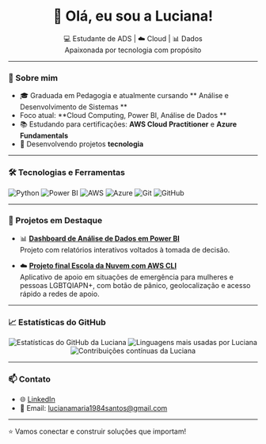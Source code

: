 <h1 align="center">👋 Olá, eu sou a Luciana!</h1>

<p align="center">
  💻 Estudante de ADS | ☁️ Cloud | 📊 Dados <br>
  Apaixonada por tecnologia com propósito 
</p>

---

### 🚀 Sobre mim
- 🎓 Graduada em Pedagogia e atualmente cursando ** Análise e Desenvolvimento de Sistemas **
-  Foco atual: **Cloud Computing, Power BI, Análise de Dados **
- 📚 Estudando para certificações: **AWS Cloud Practitioner** e **Azure Fundamentals**
- 🧪 Desenvolvendo projetos **tecnologia**

---

### 🛠️ Tecnologias e Ferramentas

![Python](https://img.shields.io/badge/Python-3776AB?style=flat-square&logo=python&logoColor=white)
![Power BI](https://img.shields.io/badge/Power%20BI-F2C811?style=flat-square&logo=powerbi&logoColor=black)
![AWS](https://img.shields.io/badge/AWS-232F3E?style=flat-square&logo=amazonaws&logoColor=white)
![Azure](https://img.shields.io/badge/Microsoft%20Azure-0078D4?style=flat-square&logo=microsoftazure&logoColor=white)
![Git](https://img.shields.io/badge/Git-F05032?style=flat-square&logo=git&logoColor=white)
![GitHub](https://img.shields.io/badge/GitHub-181717?style=flat-square&logo=github&logoColor=white)

---

### 📂 Projetos em Destaque


- 📊 **[Dashboard de Análise de Dados em Power BI](https://github.com/seuusuario/analise-powerbi)**  
  Projeto com relatórios interativos voltados à tomada de decisão.

- ☁️ **[Projeto final Escola da Nuvem com AWS CLI](https://github.com/Luciana-Maria/projeto-chatbot)**  
 Aplicativo de apoio em situações de emergência para mulheres e pessoas LGBTQIAPN+, com botão de pânico, geolocalização e acesso rápido a redes de apoio.

---

### 📈 Estatísticas do GitHub

<p align="center">
  <img src="https://github-readme-stats.vercel.app/api?username=luciana-maria&show_icons=true&theme=radical" alt="Estatísticas do GitHub da Luciana" />
  <img src="https://github-readme-stats.vercel.app/api/top-langs/?username=luciana-maria&layout=compact&theme=radical" alt="Linguagens mais usadas por Luciana" />
  <img src="https://github-readme-streak-stats.herokuapp.com/?user=luciana-maria&theme=radical" alt="Contribuições contínuas da Luciana" />
</p>

---

### 📫 Contato

- 🌐 [LinkedIn](https://www.linkedin.com/in/luciana-santos-maria/)
- 📧 Email: lucianamaria1984santos@gmail.com

---

⭐ Vamos conectar e construir soluções que importam!
